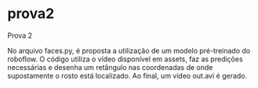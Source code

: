 # prova2
Prova 2

No arquivo faces.py, é proposta a utilização de um modelo pré-treinado do roboflow.
O código utiliza o vídeo disponível em assets, faz as predições necessárias e desenha um retângulo nas coordenadas de onde supostamente o rosto está localizado. 
Ao final, um vídeo out.avi é gerado.